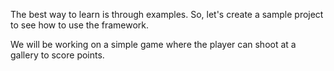 The best way to learn is through examples. So, let's create a sample project to see how to use the framework.

We will be working on a simple game where the player can shoot at a gallery to score points.
